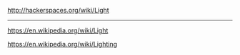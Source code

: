 http://hackerspaces.org/wiki/Light


**************************


https://en.wikipedia.org/wiki/Light

https://en.wikipedia.org/wiki/Lighting